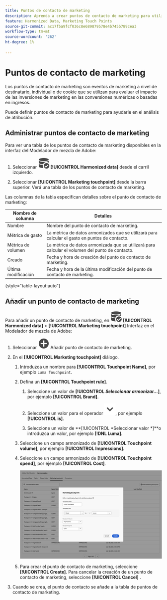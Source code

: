 ```yaml
---
title: Puntos de contacto de marketing
description: Aprenda a crear puntos de contacto de marketing para utilizarlos en la armonización de los datos en el Modelador de mezcla de Adobe.
feature: Harmonized Data, Marketing Touch Points
source-git-commit: ac17f5a9fcf036c8e689879578e4b745b789cea3
workflow-type: tm+mt
source-wordcount: '262'
ht-degree: 1%

---
```



# Puntos de contacto de marketing

Los puntos de contacto de marketing son eventos de marketing a nivel de destinatario, individual o de cookie que se utilizan para evaluar el impacto de las inversiones de marketing en las conversiones numéricas o basadas en ingresos.

Puede definir puntos de contacto de marketing para ayudarle en el análisis de atribución.

## Administrar puntos de contacto de marketing

Para ver una tabla de los puntos de contacto de marketing disponibles en la interfaz del Modelador de mezcla de Adobe:

1. Seleccionar ![DataSearch](../assets/icons/DataCheck.svg) **[!UICONTROL Harmonized data]** desde el carril izquierdo.

1. Seleccionar **[!UICONTROL Marketing touchpoint]** desde la barra superior. Verá una tabla de los puntos de contacto de marketing.

Las columnas de la tabla especifican detalles sobre el punto de contacto de marketing:

| Nombre de columna | Detalles |
| --- | ---|
| Nombre | Nombre del punto de contacto de marketing. |
| Métrica de gasto | La métrica de datos armonizados que se utilizará para calcular el gasto en puntos de contacto. |
| Métrica de volumen | La métrica de datos armonizada que se utilizará para calcular el volumen del punto de contacto. |
| Creado | Fecha y hora de creación del punto de contacto de marketing. |
| Última modificación | Fecha y hora de la última modificación del punto de contacto de marketing. |

{style="table-layout:auto"}

## Añadir un punto de contacto de marketing

Para añadir un punto de contacto de marketing, en ![DataSearch](../assets/icons/DataCheck.svg) **[!UICONTROL Harmonized data]** > **[!UICONTROL Marketing touchpoint]** Interfaz en el Modelador de mezcla de Adobe:

1. Seleccionar ![Añadir](../assets/icons/AddCircle.svg) Añadir punto de contacto de marketing.

1. En el **[!UICONTROL Marketing touchpoint]** diálogo.

   1. Introduzca un nombre para **[!UICONTROL Touchpoint Name]**, por ejemplo `Luma Touchpoint`.

   1. Defina un **[!UICONTROL Touchpoint rule]**.

      1. Seleccione un valor de **[!UICONTROL *Seleccionar armonizar...*]**, por ejemplo **[!UICONTROL Brand]**.

      1. Seleccione un valor para el operador ![cheurón](../assets/icons/ChevronDown.svg), por ejemplo **[!UICONTROL is]**.

      1. Seleccione un valor de **[!UICONTROL *Seleccionar valor *]**o introduzca un valor, por ejemplo **[!DNL Luma]**.

   1. Seleccione un campo armonizado de **[!UICONTROL Touchpoint volume]**, por ejemplo **[!UICONTROL Impressions]**.

   1. Seleccione un campo armonizado de **[!UICONTROL Touchpoint spend]**, por ejemplo **[!UICONTROL Cost]**.

      ![Punto de contacto de marketing](../assets/create-touchpoint.png)

   1. Para crear el punto de contacto de marketing, seleccione **[!UICONTROL Create]**. Para cancelar la creación de un punto de contacto de marketing, seleccione **[!UICONTROL Cancel]** .

1. Cuando se crea, el punto de contacto se añade a la tabla de puntos de contacto de marketing.

